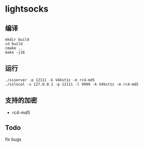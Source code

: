 # lightsocks

## 编译
```
mkdir build
cd build
cmake ..
make -j16
```
## 运行
```
./ssserver -p 12111 -k V4kst1z -m rc4-md5
./sslocal -s 127.0.0.1 -p 12111 -l 9999 -k V4kst1z -m rc4-md5
```

## 支持的加密
* rc4-md5

## Todo
fix bugs
